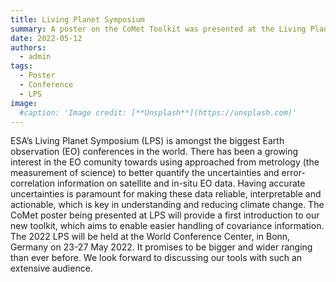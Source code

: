 ```yaml
---
title: Living Planet Symposium
summary: A poster on the CoMet Toolkit was presented at the Living Planet Symposium.
date: 2022-05-12
authors:
  - admin
tags:
  - Poster
  - Conference
  - LPS
image:
  #caption: 'Image credit: [**Unsplash**](https://unsplash.com)'
---
```



ESA’s Living Planet Symposium (LPS) is amongst the biggest Earth observation (EO) conferences in the world. 
There has been a growing interest in the EO comunity towards using approached from metrology (the measurement of science) to better quantify the uncertainties and error-correlation information on satellite and in-situ EO data.
Having accurate uncertainties is paramount for making these data reliable, interpretable and actionable, which is key in understanding and reducing climate change.
The CoMet poster being presented at LPS will provide a first introduction to our new toolkit, which aims to enable easier handling of covariance information.
The 2022 LPS will be held at the World Conference Center, in Bonn, Germany on 23-27 May 2022. It promises to be bigger and wider ranging than ever before.
We look forward to discussing our tools with such an extensive audience.
